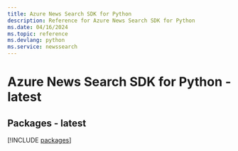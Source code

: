 ```yaml
---
title: Azure News Search SDK for Python
description: Reference for Azure News Search SDK for Python
ms.date: 04/16/2024
ms.topic: reference
ms.devlang: python
ms.service: newssearch
---
```

# Azure News Search SDK for Python - latest
## Packages - latest
[!INCLUDE [packages](news-search-index.md)]